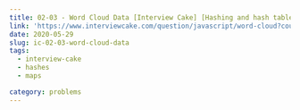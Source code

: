 ```yaml
---
title: 02-03 - Word Cloud Data [Interview Cake] [Hashing and hash tables]
link: 'https://www.interviewcake.com/question/javascript/word-cloud?course=fc1&section=hashing-and-hash-tables'
date: 2020-05-29
slug: ic-02-03-word-cloud-data
tags:
  - interview-cake
  - hashes
  - maps

category: problems
---
```


<!-- embed:2.03_word_cloud_data.js -->
